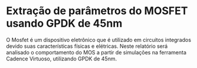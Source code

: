 # Extração de parâmetros do MOSFET usando GPDK de 45nm

O Mosfet é um dispositivo eletrônico que é utilizado em circuitos integrados devido suas características físicas e elétricas. Neste relatório será analisado o comportamento do MOS a partir de simulações na ferramenta Cadence Virtuoso, utilizando GPDK de 45nm.
